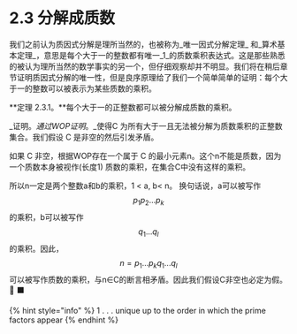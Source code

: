 # 2.3 分解成质数

我们之前认为质因式分解是理所当然的，也被称为_唯一因式分解定理_ 和_算术基本定理_，意思是每个大于一的整数都有唯一_1_的质数乘积表达式。这是那些熟悉的被认为理所当然的数学事实的另一个，但仔细观察却并不明显。我们将在稍后章节证明质因式分解的唯一性，但是良序原理给了我们一个简单简单的证明：每个大于一的整数可以被表示为某些质数的乘积。

**定理 2.3.1。**每个大于一的正整数都可以被分解成质数的乘积。

_证明。_通过WOP证明_。_使得C 为所有大于一且无法被分解为质数乘积的正整数集合。我们假设 C 是非空的然后引发矛盾。

如果 C 非空，根据WOP存在一个属于 C 的最小元素n。这个n不能是质数，因为一个质数本身被视作\(长度1\) 质数的乘积，在集合C中没有这样的乘积。

所以n一定是两个整数a和b的乘积，1 &lt; a, b&lt; n。 换句话说，a可以被写作 $$p _1p_2...p_k$$ 的乘积，b可以被写作 $$q _1...q_l$$ 的乘积。因此， $$n = p _1...p_kq_1...q_l$$ 可以被写作质数的乘积，与n∈C的断言相矛盾。因此我们假设C非空也必定为假。                                                              ⬛️

{% hint style="info" %}
1 . . . unique up to the order in which the prime factors appear
{% endhint %}

